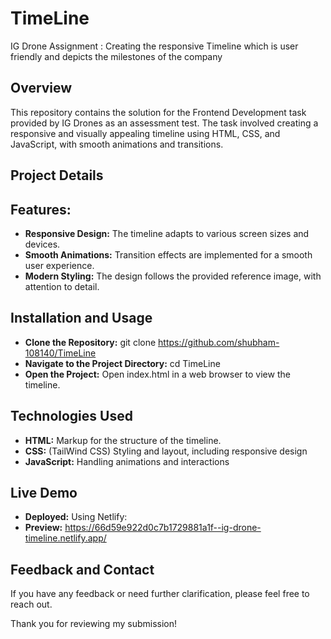 # TimeLine
IG Drone Assignment : Creating the responsive Timeline which is user friendly and depicts the milestones of the company

## Overview
This repository contains the solution for the Frontend Development task provided by IG Drones as an assessment test. The task involved creating a responsive and visually appealing timeline using HTML, CSS, and JavaScript, with smooth animations and transitions.




## Project Details

## Features:
* **Responsive Design:** The timeline adapts to various screen sizes and devices.
* **Smooth Animations:** Transition effects are implemented for a smooth user experience.
* **Modern Styling:** The design follows the provided reference image, with attention to detail.

## Installation and Usage

* **Clone the Repository:** git clone https://github.com/shubham-108140/TimeLine
* **Navigate to the Project Directory:** cd TimeLine
* **Open the Project:** Open index.html in a web browser to view the timeline.
## Technologies Used
* **HTML:** Markup for the structure of the timeline.
* **CSS:** (TailWind CSS) Styling and layout, including responsive design
* **JavaScript:** Handling animations and interactions
## Live Demo
* **Deployed:** Using Netlify:
* **Preview:** https://66d59e922d0c7b1729881a1f--ig-drone-timeline.netlify.app/
## Feedback and Contact
If you have any feedback or need further clarification, please feel free to reach out.

Thank you for reviewing my submission!
